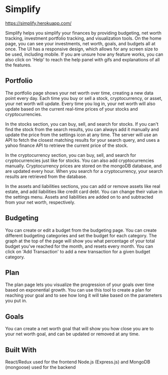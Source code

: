 # Simplify

https://simplify.herokuapp.com/

Simplify helps you simplify your finances by providing budgeting, net worth tracking, investment portfolio tracking, and visualization tools.
On the home page, you can see your investments, net worth, goals, and budgets all at once.
The UI has a responsive design, which allows for any screen size to be used, including mobile.
If you are unsure how any feature works, you can also click on 'Help' to reach the help panel with gifs and explanations of all the features.

## Portfolio

The portfolio page shows your net worth over time, creating a new data point every day. Each time you buy or sell a stock, cryptocurrency, or asset, your net worth will update. Every time you log in, your net worth will also update based on the current real-time prices of your stocks and cryptocurrencies.

In the stocks section, you can buy, sell, and search for stocks. If you can't find the stock from the search results, you can always add it manually and update the price from the settings icon at any time. The server will use an API to fetch the closest matching results for your search query, and uses a yahoo finance API to retrieve the current price of the stock.

In the cryptocurrency section, you can buy, sell, and search for cryptocurrencies just like for stocks. You can also add cryptocurrencies manually. Cryptocurrency prices are stored on the mongoDB database, and are updated every hour. When you search for a cryptocurrency, your search results are retrieved from the database.

In the assets and liabilities sections, you can add or remove assets like real estate, and add liabilities like credit card debt. You can change their value in the settings menu. Assets and liabilities are added on to and subtracted from your net worth, respectively.

## Budgeting

You can create or edit a budget from the budgeting page. You can create different budgeting categories and set the budget for each category. The graph at the top of the page will show you what percentage of your total budget you've reached for the month, and resets every month. You can click on 'Add Transaction' to add a new transaction for a given budget category.

## Plan

The plan page lets you visualize the progression of your goals over time based on exponential growth. You can use this tool to create a plan for reaching your goal and to see how long it will take based on the parameters you put in.

## Goals

You can create a net worth goal that will show you how close you are to your net worth goal, and can be updated or removed at any time.

## Built With

React/Redux used for the frontend
Node.js (Express.js) and MongoDB (mongoose) used for the backend
